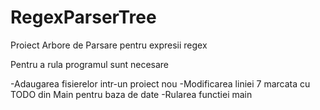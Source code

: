 # RegexParserTree
Proiect Arbore de Parsare pentru expresii regex

Pentru a rula programul sunt necesare

-Adaugarea fisierelor intr-un proiect nou
-Modificarea liniei 7 marcata cu TODO din Main pentru baza de date
-Rularea functiei main
